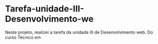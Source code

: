 # Tarefa-unidade-III-Desenvolvimento-we
Neste projeto, realizei a tarefa da unidade III de Desenvolvimento web. Do curso Técnico em 
